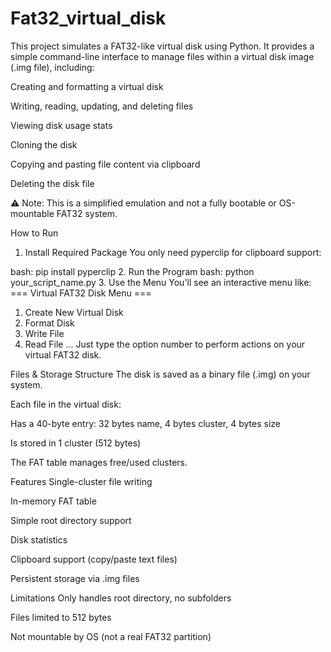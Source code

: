 # Fat32_virtual_disk
This project simulates a FAT32-like virtual disk using Python. It provides a simple command-line interface to manage files within a virtual disk image (.img file), including:

 Creating and formatting a virtual disk

 Writing, reading, updating, and deleting files

 Viewing disk usage stats

 Cloning the disk

 Copying and pasting file content via clipboard

 Deleting the disk file

⚠️ Note: This is a simplified emulation and not a fully bootable or OS-mountable FAT32 system.

 How to Run
1. Install Required Package
You only need pyperclip for clipboard support:

bash:
pip install pyperclip
2. Run the Program
bash:
python your_script_name.py
3. Use the Menu
You'll see an interactive menu like:
=== Virtual FAT32 Disk Menu ===
1. Create New Virtual Disk
2. Format Disk
3. Write File
4. Read File
...
Just type the option number to perform actions on your virtual FAT32 disk.

 Files & Storage Structure
The disk is saved as a binary file (.img) on your system.

Each file in the virtual disk:

Has a 40-byte entry: 32 bytes name, 4 bytes cluster, 4 bytes size

Is stored in 1 cluster (512 bytes)

The FAT table manages free/used clusters.

Features
Single-cluster file writing

In-memory FAT table

Simple root directory support

Disk statistics

Clipboard support (copy/paste text files)

Persistent storage via .img files

 Limitations
Only handles root directory, no subfolders

Files limited to 512 bytes

Not mountable by OS (not a real FAT32 partition)
